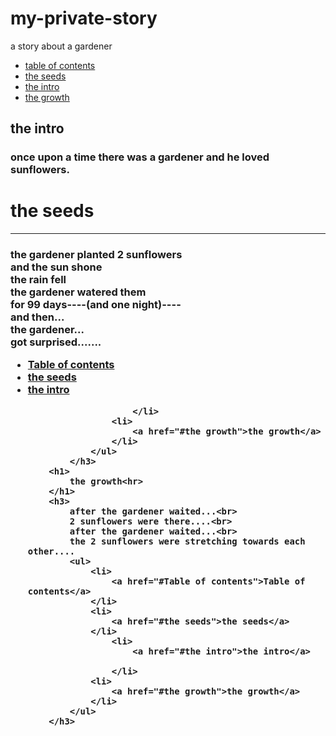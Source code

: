 # my-private-story
a story about a gardener
<body>
    <ul id="Table of contents">
        <li>
            <a href="#Table of contents">table of contents</a>
        </li>
        <li>
            <a href="#the seeds">the seeds</a>
        </li>
        <li>
            <a href="#the intro">the intro</a>
        </li>
        <li>
            <a href="#the growth">the growth</a>
        </li>
    </ul>
<h2 id="#the intro">the intro</h2>
       <h3>
            once upon a time there was a gardener and he loved <b>sunflowers</b>.
        </h3>
        <h1>the seeds</h1><hr>
            <h3>
                the gardener planted 2 sunflowers<br>
                 and the sun shone<br>
                 the rain fell<br>
                 the gardener watered them<br>
                  for 99 days----(and one night)----<br>
                   and then...<br>
                   the gardener...<br> got surprised.......
                   <ul>
                    <li>
                        <a href="#Table of contents">Table of contents</a>
                    </li>
                    <li>
                        <a href="#the seeds">the seeds</a>
                    </li>
                        <li>
                            <a href="#the intro">the intro</a>
                            
                        </li>
                    <li>
                        <a href="#the growth">the growth</a>
                    </li>
                </ul>
            </h3>
        <h1>
            the growth<hr>
        </h1>
        <h3>
            after the gardener waited...<br>
            2 sunflowers were there....<br>
            after the gardener waited...<br>
            the 2 sunflowers were stretching towards each other....
            <ul>
                <li>
                    <a href="#Table of contents">Table of contents</a>
                </li>
                <li>
                    <a href="#the seeds">the seeds</a>
                </li>
                    <li>
                        <a href="#the intro">the intro</a>
                        
                    </li>
                <li>
                    <a href="#the growth">the growth</a>
                </li>
            </ul>
        </h3>
</body>
